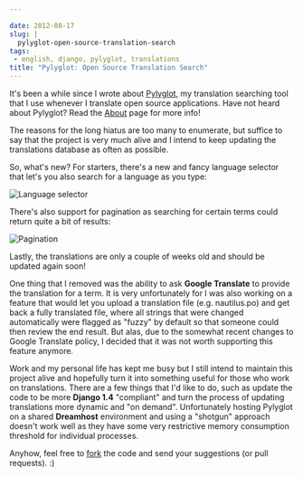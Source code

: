 ```yaml
---

date: 2012-08-17
slug: |
  pylyglot-open-source-translation-search
tags:
 - english, django, pylyglot, translations
title: "Pylyglot: Open Source Translation Search"
---
```


It's been a while since I wrote about
[Pylyglot](http://www.pylyglot.org), my translation searching tool that
I use whenever I translate open source applications. Have not heard
about Pylyglot? Read the [About](http://pylyglot.org/about) page for
more info!

The reasons for the long hiatus are too many to enumerate, but suffice
to say that the project is very much alive and I intend to keep updating
the translations database as often as possible.

So, what's new? For starters, there's a new and fancy language selector
that let's you also search for a language as you type:

![Language selector](https://dl.dropbox.com/u/102224/selector.png)

There's also support for pagination as searching for certain terms could
return quite a bit of results:

![Pagination](https://dl.dropbox.com/u/102224/pagination.png)

Lastly, the translations are only a couple of weeks old and should be
updated again soon!

One thing that I removed was the ability to ask **Google Translate** to
provide the translation for a term. It is very unfortunately for I was
also working on a feature that would let you upload a translation file
(e.g. nautilus.po) and get back a fully translated file, where all
strings that were changed automatically were flagged as "fuzzy" by
default so that someone could then review the end result. But alas, due
to the somewhat recent changes to Google Translate policy, I decided
that it was not worth supporting this feature anymore.

Work and my personal life has kept me busy but I still intend to
maintain this project alive and hopefully turn it into something useful
for those who work on translations. There are a few things that I'd like
to do, such as update the code to be more **Django 1.4** "compliant" and
turn the process of updating translations more dynamic and "on demand".
Unfortunately hosting Pylyglot on a shared **Dreamhost** environment and
using a "shotgun" approach doesn't work well as they have some very
restrictive memory consumption threshold for individual processes.

Anyhow, feel free to [fork](https://github.com/omaciel/pylyglot) the
code and send your suggestions (or pull requests). :)
